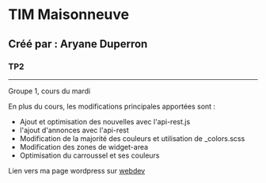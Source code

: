 # TIM Maisonneuve #
## Créé par : Aryane Duperron ##
### TP2 ###
--------------------------------
Groupe 1, cours du mardi

En plus du cours, les modifications principales apportées sont :
- Ajout et optimisation des nouvelles avec l'api-rest.js 
- l'ajout d'annonces avec l'api-rest
- Modification de la majorité des couleurs et utilisation de _colors.scss
- Modification des zones de widget-area
- Optimisation du carroussel et ses couleurs 

Lien vers ma page wordpress sur [webdev](https://e1724050.webdev.cmaisonneuve.qc.ca/TP2)
